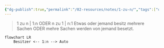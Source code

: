 ```yaml
---
{"dg-publish":true,"permalink":"/02-resources/notes/1-zu-n/","tags":["datenbank/kardinalität"],"noteIcon":"","updated":"2025-09-05T10:12:27.863+02:00"}
---
```


>1 zu n | 1:n ODER n zu 1 | n:1
> Etwas oder jemand besitz mehrere Sachen ODER mehre Sachen werden von jemand besetzt.

```mermaid  
flowchart LR
    Besitzer <-- 1:n --> Auto

```